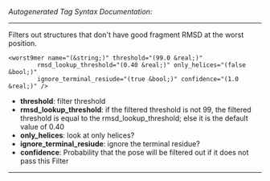 _Autogenerated Tag Syntax Documentation:_

---
Filters out structures that don't have good fragment RMSD at the worst position.

```
<worst9mer name="(&string;)" threshold="(99.0 &real;)"
        rmsd_lookup_threshold="(0.40 &real;)" only_helices="(false &bool;)"
        ignore_terminal_resiude="(true &bool;)" confidence="(1.0 &real;)" />
```

-   **threshold**: filter threshold
-   **rmsd_lookup_threshold**: if the filtered threshold is not 99, the filtered threshold is equal to the rmsd_lookup_threshold; else it is the default value of 0.40
-   **only_helices**: look at only helices?
-   **ignore_terminal_resiude**: ignore the terminal residue?
-   **confidence**: Probability that the pose will be filtered out if it does not pass this Filter

---
